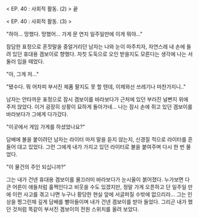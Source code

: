 < EP. 40 : 사회적 활동. (2) > 끝

< EP. 40 : 사회적 활동. (3) >

"하아... 망했다. 망했어... 가게 문 연지 일주일만에 이게 뭐야..." 

참담한 표정으로 혼잣말을 중얼거리던 남자는 나와 눈이 마주치자, 자연스레 내 손에 들려 있던 휴대용 겜보이로 향했다. 
자칫 도둑으로 오인 받을지도 모른다는 생각에 나는 서둘러 입을 떼었다. 

"아, 그게 저..." 

"됐수다. 뭐 어차피 부서진 제품 팔지도 못 할 텐데, 이제와선 쓰레기나 마찬가지니.." 

남자는 안타까운 표정으로 잠시 겜보이를 바라보다가 근처에 있던 부러진 널빤지 위에 주저 앉았다. 
이거 굉장히 상황이 묘하게 돌아가네... 
나는 잠시 손에 쥐고 있던 겜보이를 바라보다가 그에게 다가갔다. 

"이곳에서 게임 가게를 하셨었나요?" 

담배에 불을 붙이려던 남자는 라이터 마저 말을 듣지 않는지, 신경질 적으로 라이터를 흔들어 대고 있었다. 
그런 그에게 내가 가지고 있던 라이터로 불을 붙여주며 다시 한 번 물었다. 

"이 물건의 주인 되십니까?" 

그는 내가 건넨 휴대용 겜보이를 물끄러미 바라보다가 눈시울이 붉어졌다. 
누가보면 다 큰 어른이 애들처럼 훌쩍인다고 비웃을 수도 있겠지만, 정말 가게 오픈하고 단 일주일 만에 이런 사고를 겪고 나면 누구나 황당한 현실 앞에 서글퍼질 수밖에 없으리라... 
그는 인상을 찡그린채 깊게 담배를 빨아들이며 내가 건넨 겜보이를 받아 들었다. 
그리곤 내가 했던 것처럼 똑같이 부서진 겜보이의 전원 스위치를 올려 보았다. 